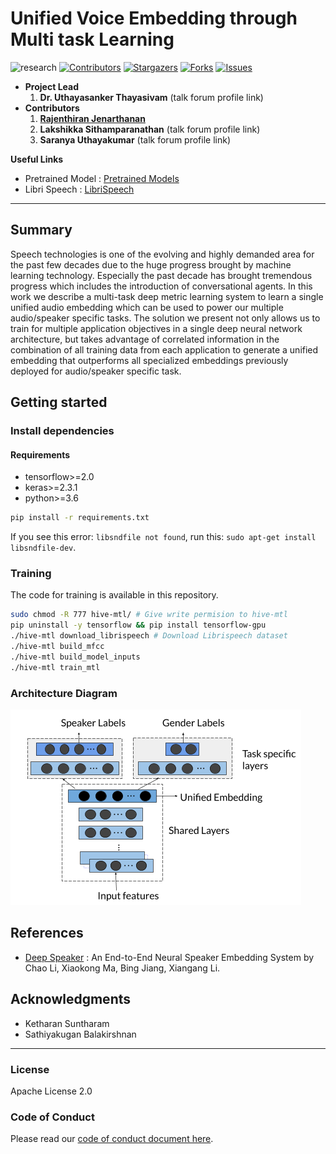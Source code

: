 #  Unified Voice Embedding through Multi task Learning

![research]
[![Contributors][contributors-shield]][contributors-url]
[![Stargazers][stars-shield]][stars-url]
[![Forks][forks-shield]][forks-url]
[![Issues][issues-shield]][issues-url] 



- <b>Project Lead</b>
    1. **Dr. Uthayasanker Thayasivam** (talk forum profile link)
- <b>Contributors</b>
    1. [**Rajenthiran Jenarthanan**](https://talk.aaivu.org/u/jenarthanan)
    2. **Lakshikka Sithamparanathan** (talk forum profile link)
    3. **Saranya Uthayakumar** (talk forum profile link)

<b>Useful Links </b>

- Pretrained Model : [Pretrained Models](https://drive.google.com/drive/folders/1Hw2BMs0clCrKoYIq0B0PWXnxuoVUPGci?usp=sharing)
- Libri Speech : [LibriSpeech](http://www.openslr.org/12/)

---

## Summary

Speech technologies is one of the evolving and highly demanded area for the past few decades due to the huge progress brought by machine learning technology. Especially the past decade has brought tremendous progress which includes the introduction of conversational agents. In this work we describe a multi-task deep metric learning system to learn a single unified audio embedding which can be used to power our multiple audio/speaker specific tasks. The solution we present not only allows us to train for multiple application objectives in a single deep neural network architecture, but takes advantage of correlated information in the combination of all training data from each application to generate a unified embedding that outperforms all specialized embeddings previously deployed for audio/speaker specific task.

## Getting started
### Install dependencies
#### Requirements
- tensorflow>=2.0
- keras>=2.3.1
- python>=3.6
```bash
pip install -r requirements.txt
```

If you see this error: `libsndfile not found`, run this: `sudo apt-get install libsndfile-dev`.


### Training

The code for training is available in this repository.
```bash
sudo chmod -R 777 hive-mtl/ # Give write permision to hive-mtl
pip uninstall -y tensorflow && pip install tensorflow-gpu
./hive-mtl download_librispeech # Download Librispeech dataset
./hive-mtl build_mfcc
./hive-mtl build_model_inputs
./hive-mtl train_mtl
```

### Architecture Diagram

![Architecture Diagram](Architecture.png)


## References

* [Deep Speaker](http://daringfireball.net/projects/markdown/) : An End-to-End Neural Speaker Embedding System by Chao Li, Xiaokong Ma, Bing Jiang, Xiangang Li.

## Acknowledgments

* Ketharan Suntharam
* Sathiyakugan Balakirshnan

---

### License

Apache License 2.0

### Code of Conduct

Please read our [code of conduct document here](https://github.com/aaivu/aaivu-introduction/blob/master/docs/code_of_conduct.md).

[project]: https://img.shields.io/badge/-Project-blue
[research]: https://img.shields.io/badge/-Research-yellowgreen


[contributors-shield]: https://img.shields.io/github/contributors/aaivu/aaivu-unified-voice-embedding.svg?style=flat-square
[contributors-url]: https://github.com/aaivu/aaivu-unified-voice-embedding/graphs/contributors
[forks-shield]: https://img.shields.io/github/forks/aaivu/aaivu-unified-voice-embedding.svg?style=flat-square
[forks-url]: https://github.com/aaivu/aaivu-unified-voice-embedding/network/members
[stars-shield]: https://img.shields.io/github/stars/aaivu/aaivu-unified-voice-embedding.svg?style=flat-square
[stars-url]: https://github.com/aaivu/aaivu-unified-voice-embedding/stargazers
[issues-shield]: https://img.shields.io/github/issues/aaivu/aaivu-unified-voice-embedding.svg?style=flat-square
[issues-url]: https://github.com/aaivu/aaivu-unified-voice-embedding/issues
